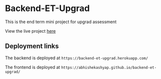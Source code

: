 # Backend-ET-Upgrad

This is the end term mini project for upgrad assessment

View the live project [here](https://abhishekashyap.github.io/backend-et-upgrad/)


## Deployment links

The backend is deployed at `https://backend-et-upgrad.herokuapp.com/`

The frontend is deployed at `https://abhishekashyap.github.io/backend-et-upgrad/`